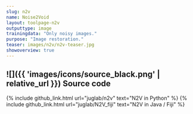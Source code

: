 ```yaml
---
slug: n2v
name: Noise2Void
layout: toolpage-n2v
outputtype: image
trainingdata: "Only noisy images."
purpose: "Image restoration."
teaser: images/n2v/n2v-teaser.jpg
showoverview: true
---
```


## ![]({{ 'images/icons/source_black.png' | relative_url }}) Source code 

{% include github_link.html url="juglab/n2v" text="N2V in Python" %}
{% include github_link.html url="juglab/N2V_fiji" text="N2V in Java / Fiji" %}
